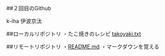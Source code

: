 ##２回目のGithub

k-iha
伊波京汰

##ローカルリポジトリ
・たこ焼きのレシピ
[takoyaki.txt](takoyaki.txt)

##リモートリポジトリ
・[README.md](README.md)
・マークダウンを覚える

